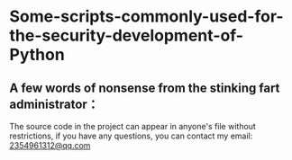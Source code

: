 # Some-scripts-commonly-used-for-the-security-development-of-Python
## A few words of nonsense from the stinking fart administrator：
The source code in the project can appear in anyone's file without restrictions, if you have any questions, you can contact my email: 2354961312@qq.com
